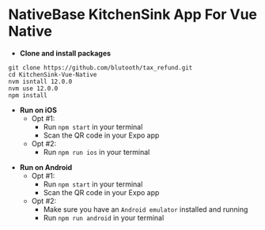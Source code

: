 # NativeBase KitchenSink App For Vue Native


* **Clone and install packages**

```
git clone https://github.com/blutooth/tax_refund.git
cd KitchenSink-Vue-Native
nvm isntall 12.0.0
nvm use 12.0.0
npm install
```

* **Run on iOS**
  * Opt #1:
    * Run `npm start` in your terminal
    * Scan the QR code in your Expo app
  * Opt #2:
    * Run `npm run ios` in your terminal

- **Run on Android**
  * Opt #1:
    * Run `npm start` in your terminal
    * Scan the QR code in your Expo app
  * Opt #2:
    * Make sure you have an `Android emulator` installed and running
    * Run `npm run android` in your terminal
